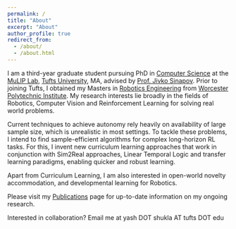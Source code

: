 ```yaml
---
permalink: /
title: "About"
excerpt: "About"
author_profile: true
redirect_from: 
  - /about/
  - /about.html
---
```


I am a third-year graduate student pursuing PhD in [Computer Science](https://engineering.tufts.edu/cs/) at the [MuLIP Lab](https://mulip.cs.tufts.edu/),  [Tufts University](https://www.tufts.edu/), MA, advised by [Prof. Jivko Sinapov](https://www.eecs.tufts.edu/~jsinapov/). Prior to joining Tufts, I obtained my Masters in [Robotics Engineering](https://www.wpi.edu/academics/departments/robotics-engineering) from [Worcester Polytechnic Institute](https://www.wpi.edu/). My research interests lie broadly in the fields of Robotics, Computer Vision and Reinforcement Learning for solving real world problems.

Current techniques to achieve autonomy rely heavily on availability of large sample size, which is unrealistic in most settings. 
To tackle these problems, I intend to find sample-efficient algorithms for complex long-horizon RL tasks. For this, I invent new curriculum learning approaches that work in conjunction with Sim2Real approaches, Linear Temporal Logic and transfer learning paradigms, enabling quicker and robust learning. 

Apart from Curriculum Learning, I am also interested in open-world novelty accommodation, and developmental learning for Robotics.  

Please  visit my [Publications](https://yshukla.com//publications/) page for up-to-date information on my ongoing research.


Interested in collaboration? Email me at yash DOT shukla AT tufts DOT edu
